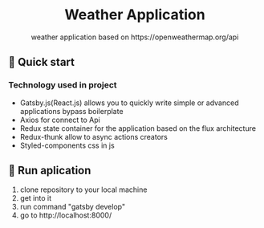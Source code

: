 <h1 align="center">
  Weather Application
</h1>

<p align="center">weather application based on https://openweathermap.org/api</p>

## 🚀 Quick start

### Technology used in project

- Gatsby.js(React.js) allows you to quickly write simple or advanced applications bypass boilerplate
- Axios for connect to Api
- Redux state container for the application based on the flux architecture
- Redux-thunk allow to async actions creators
- Styled-components css in js

## 💫 Run aplication

1. clone repository to your local machine
2. get into it
3. run command "gatsby develop"
4. go to http://localhost:8000/
